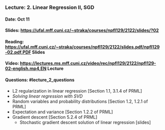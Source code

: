 ### Lecture: 2. Linear Regression II, SGD
#### Date: Oct 11
#### Slides: https://ufal.mff.cuni.cz/~straka/courses/npfl129/2122/slides/?02
#### Reading: https://ufal.mff.cuni.cz/~straka/courses/npfl129/2122/slides.pdf/npfl129-02.pdf,PDF Slides
#### Video: https://lectures.ms.mff.cuni.cz/video/rec/npfl129/2122/npfl129-02-english.mp4,EN Lecture
#### Questions: #lecture_2_questions

- L2 regularization in linear regression [Section 1.1, 3.1.4 of PRML]
- _Solving linear regression with SVD_
- Random variables and probability distributions [Section 1.2, 1.2.1 of PRML]
- Expectation and variance [Section 1.2.2 of PRML]
- Gradient descent [Section 5.2.4 of PRML]
  - Stochastic gradient descent solution of linear regression [slides]
